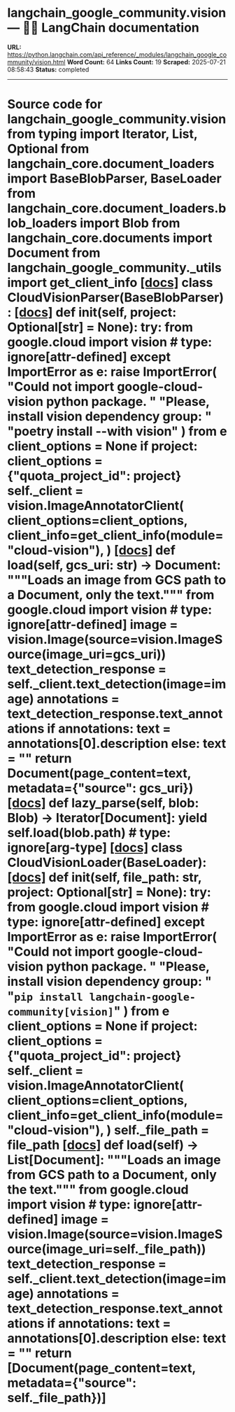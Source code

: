 # langchain_google_community.vision — 🦜🔗 LangChain  documentation

**URL:** https://python.langchain.com/api_reference/_modules/langchain_google_community/vision.html
**Word Count:** 64
**Links Count:** 19
**Scraped:** 2025-07-21 08:58:43
**Status:** completed

---

# Source code for langchain\_google\_community.vision               from typing import Iterator, List, Optional          from langchain_core.document_loaders import BaseBlobParser, BaseLoader     from langchain_core.document_loaders.blob_loaders import Blob     from langchain_core.documents import Document          from langchain_google_community._utils import get_client_info                              [[docs]](https://python.langchain.com/api_reference/google_community/vision/langchain_google_community.vision.CloudVisionParser.html#langchain_google_community.vision.CloudVisionParser)     class CloudVisionParser(BaseBlobParser):                    [[docs]](https://python.langchain.com/api_reference/google_community/vision/langchain_google_community.vision.CloudVisionParser.html#langchain_google_community.vision.CloudVisionParser.__init__)         def __init__(self, project: Optional[str] = None):             try:                 from google.cloud import vision  # type: ignore[attr-defined]             except ImportError as e:                 raise ImportError(                     "Could not import google-cloud-vision python package. "                     "Please, install vision dependency group: "                     "poetry install --with vision"                 ) from e             client_options = None             if project:                 client_options = {"quota_project_id": project}             self._client = vision.ImageAnnotatorClient(                 client_options=client_options,                 client_info=get_client_info(module="cloud-vision"),             )                                        [[docs]](https://python.langchain.com/api_reference/google_community/vision/langchain_google_community.vision.CloudVisionParser.html#langchain_google_community.vision.CloudVisionParser.load)         def load(self, gcs_uri: str) -> Document:             """Loads an image from GCS path to a Document, only the text."""             from google.cloud import vision  # type: ignore[attr-defined]                  image = vision.Image(source=vision.ImageSource(image_uri=gcs_uri))             text_detection_response = self._client.text_detection(image=image)             annotations = text_detection_response.text_annotations                  if annotations:                 text = annotations[0].description             else:                 text = ""             return Document(page_content=text, metadata={"source": gcs_uri})                                        [[docs]](https://python.langchain.com/api_reference/google_community/vision/langchain_google_community.vision.CloudVisionParser.html#langchain_google_community.vision.CloudVisionParser.lazy_parse)         def lazy_parse(self, blob: Blob) -> Iterator[Document]:             yield self.load(blob.path)  # type: ignore[arg-type]                                                            [[docs]](https://python.langchain.com/api_reference/google_community/vision/langchain_google_community.vision.CloudVisionLoader.html#langchain_google_community.vision.CloudVisionLoader)     class CloudVisionLoader(BaseLoader):                    [[docs]](https://python.langchain.com/api_reference/google_community/vision/langchain_google_community.vision.CloudVisionLoader.html#langchain_google_community.vision.CloudVisionLoader.__init__)         def __init__(self, file_path: str, project: Optional[str] = None):             try:                 from google.cloud import vision  # type: ignore[attr-defined]             except ImportError as e:                 raise ImportError(                     "Could not import google-cloud-vision python package. "                     "Please, install vision dependency group: "                     "`pip install langchain-google-community[vision]`"                 ) from e             client_options = None             if project:                 client_options = {"quota_project_id": project}             self._client = vision.ImageAnnotatorClient(                 client_options=client_options,                 client_info=get_client_info(module="cloud-vision"),             )             self._file_path = file_path                                        [[docs]](https://python.langchain.com/api_reference/google_community/vision/langchain_google_community.vision.CloudVisionLoader.html#langchain_google_community.vision.CloudVisionLoader.load)         def load(self) -> List[Document]:             """Loads an image from GCS path to a Document, only the text."""             from google.cloud import vision  # type: ignore[attr-defined]                  image = vision.Image(source=vision.ImageSource(image_uri=self._file_path))             text_detection_response = self._client.text_detection(image=image)             annotations = text_detection_response.text_annotations                  if annotations:                 text = annotations[0].description             else:                 text = ""             return [Document(page_content=text, metadata={"source": self._file_path})]